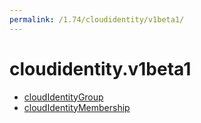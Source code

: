 ```yaml
---
permalink: /1.74/cloudidentity/v1beta1/
---
```


# cloudidentity.v1beta1



* [cloudIdentityGroup](cloudIdentityGroup.md)
* [cloudIdentityMembership](cloudIdentityMembership.md)